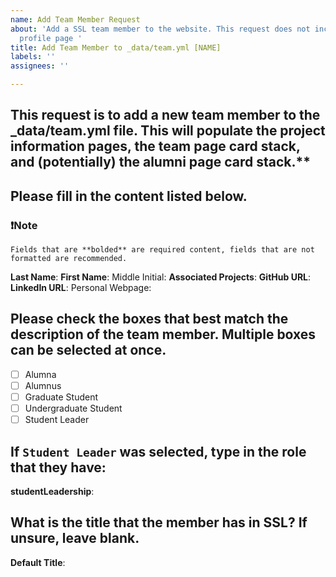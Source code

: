 ```yaml
---
name: Add Team Member Request
about: 'Add a SSL team member to the website. This request does not include the member''s
  profile page '
title: Add Team Member to _data/team.yml [NAME]
labels: ''
assignees: ''

---
```


## This request is to add a new team member to the _data/team.yml file. This will populate the project information pages, the team page card stack, and (potentially) the alumni page card stack.**

## Please fill in the content listed below.

### ❗Note

`Fields that are **bolded** are required content, fields that are not formatted are recommended.`  
 
**Last Name**:
**First Name**:
Middle Initial:
**Associated Projects**:
**GitHub URL**:
**LinkedIn URL**:
Personal Webpage: 

## Please check the boxes that best match the description of the team member. Multiple boxes can be selected at once.

- [ ] Alumna
- [ ] Alumnus
- [ ] Graduate Student
- [ ] Undergraduate Student
- [ ] Student Leader

## If `Student Leader` was selected, type in the role that they have:

**studentLeadership**:

## What is the title that the member has in SSL? If unsure, leave blank.

**Default Title**:
